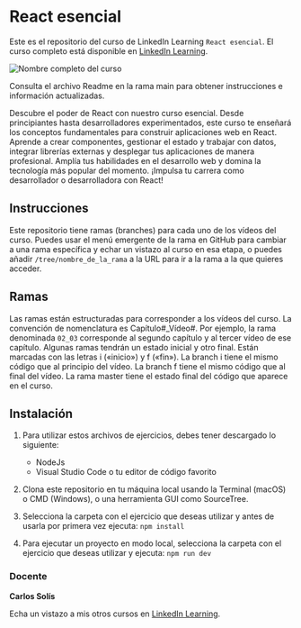 # React esencial

Este es el repositorio del curso de LinkedIn Learning `React esencial`. El curso completo está disponible en [LinkedIn Learning][lil-course-url].

![Nombre completo del curso][lil-thumbnail-url] 

Consulta el archivo Readme en la rama main para obtener instrucciones e información actualizadas.

Descubre el poder de React con nuestro curso esencial. Desde principiantes hasta desarrolladores experimentados, este curso te enseñará los conceptos fundamentales para construir aplicaciones web en React. Aprende a crear componentes, gestionar el estado y trabajar con datos, integrar librerías externas y desplegar tus aplicaciones de manera profesional. Amplía tus habilidades en el desarrollo web y domina la tecnología más popular del momento. ¡Impulsa tu carrera como desarrollador o desarrolladora con React!

## Instrucciones

Este repositorio tiene ramas (branches) para cada uno de los vídeos del curso. Puedes usar el menú emergente de la rama en GitHub para cambiar a una rama específica y echar un vistazo al curso en esa etapa, o puedes añadir `/tree/nombre_de_la_rama` a la URL para ir a la rama a la que quieres acceder.

## Ramas

Las ramas están estructuradas para corresponder a los vídeos del curso. La convención de nomenclatura es Capítulo#_Vídeo#. Por ejemplo, la rama denominada `02_03` corresponde al segundo capítulo y al tercer vídeo de ese capítulo. Algunas ramas tendrán un estado inicial y otro final. Están marcadas con las letras i («inicio») y f («fin»). La branch i tiene el mismo código que al principio del vídeo. La branch f tiene el mismo código que al final del vídeo. La rama master tiene el estado final del código que aparece en el curso.

## Instalación

1. Para utilizar estos archivos de ejercicios, debes tener descargado lo siguiente:
   - NodeJs
   - Visual Studio Code o tu editor de código favorito

2. Clona este repositorio en tu máquina local usando la Terminal (macOS) o CMD (Windows), o una herramienta GUI como SourceTree.
3. Selecciona la carpeta con el ejercicio que deseas utilizar y antes de usarla por primera vez ejecuta:
`npm install`
4. Para ejecutar un proyecto en modo local, selecciona la carpeta con el ejercicio que deseas utilizar y ejecuta:
`npm run dev`

### Docente

**Carlos Solís**

Echa un vistazo a mis otros cursos en [LinkedIn Learning](https://www.linkedin.com/learning/instructors/carlos-solis).

[0]: # (Replace these placeholder URLs with actual course URLs)
[lil-course-url]: https://www.linkedin.com/learning/react-esencial-22877511/desplegar-tus-proyectos-de-forma-profesional-con-react
[lil-thumbnail-url]: https://media.licdn.com/dms/image/D560DAQHqWB--jAR7ug/learning-public-crop_675_1200/0/1695966422807?e=1696575600&v=beta&t=kBmYazBnUuyny6mpkLJS8yV5XrbXfPeivpbEpNQ_pVk

[1]: # (End of ES-Instruction ###############################################################################################)
